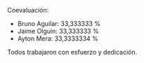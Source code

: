 Coevaluación:
<ul>
  <li>Bruno Aguilar: 33,333333 %</li>
  <li>Jaime Olguin: 33,333333 %</li>
  <li>Ayton Mera: 33,3333334 %</li>
</ul>
Todos trabajaron con esfuerzo y dedicación.
